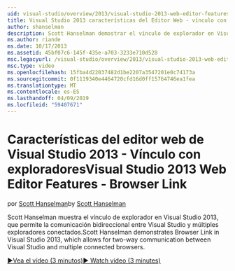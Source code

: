 ```yaml
---
uid: visual-studio/overview/2013/visual-studio-2013-web-editor-features-browser-link
title: Visual Studio 2013 características del Editor Web - vínculo con exploradores | Microsoft Docs
author: shanselman
description: Scott Hanselman demostrar el vínculo de explorador en Visual Studio 2013, que permite la comunicación bidireccional entre Visual Studio y múltiples exploradores conectados...
ms.author: riande
ms.date: 10/17/2013
ms.assetid: 45bf07c6-145f-435e-a703-3233e710d528
msc.legacyurl: /visual-studio/overview/2013/visual-studio-2013-web-editor-features-browser-link
msc.type: video
ms.openlocfilehash: 15fba4d22037482d1be2207a3547201e0c74173a
ms.sourcegitcommit: 0f1119340e4464720cfd16d0ff15764746ea1fea
ms.translationtype: MT
ms.contentlocale: es-ES
ms.lasthandoff: 04/09/2019
ms.locfileid: "59407671"
---
```

# <a name="visual-studio-2013-web-editor-features---browser-link"></a><span data-ttu-id="0e78f-103">Características del editor web de Visual Studio 2013 - Vínculo con exploradores</span><span class="sxs-lookup"><span data-stu-id="0e78f-103">Visual Studio 2013 Web Editor Features - Browser Link</span></span>

<span data-ttu-id="0e78f-104">por [Scott Hanselman](https://github.com/shanselman)</span><span class="sxs-lookup"><span data-stu-id="0e78f-104">by [Scott Hanselman](https://github.com/shanselman)</span></span>

<span data-ttu-id="0e78f-105">Scott Hanselman muestra el vínculo de explorador en Visual Studio 2013, que permite la comunicación bidireccional entre Visual Studio y múltiples exploradores conectados.</span><span class="sxs-lookup"><span data-stu-id="0e78f-105">Scott Hanselman demonstrates Browser Link in Visual Studio 2013, which allows for two-way communication between Visual Studio and multiple connected browsers.</span></span>

[<span data-ttu-id="0e78f-106">&#9654;Vea el vídeo (3 minutos)</span><span class="sxs-lookup"><span data-stu-id="0e78f-106">&#9654; Watch video (3 minutes)</span></span>](https://channel9.msdn.com/Blogs/ASP-NET-Site-Videos/visual-studio-2013-web-editor-features-browser-link)
